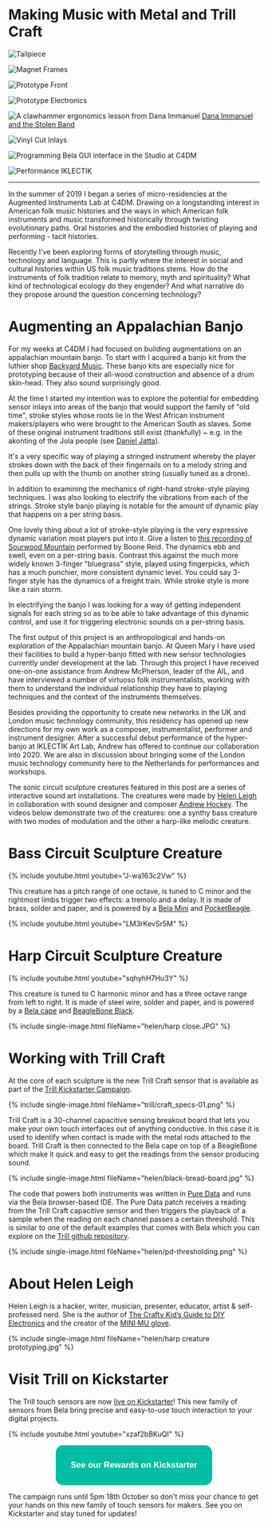 # Making Music with Metal and Trill Craft






![Tailpiece](woodwork_tailpiece.jpg)

![Magnet Frames](magnet-frames.jpg)

![Prototype Front](proto_front_02.jpg)

![Prototype Electronics](proto_back_02.jpg)

![A clawhammer ergonomics lesson from Dana Immanuel](dana_03.png)
[Dana Immanuel and the Stolen Band](http://danaimmanuel.com/)

![Vinyl Cut Inlays](inlays_vinyl.jpg)


![Programming Bela GUI interface in the Studio at C4DM](banjer_desk.jpg)

![Performance IKLECTIK](AmmyPhull-IKLECTIK.JPG)

-------------------
In the summer of 2019 I began a series of micro-residencies at the Augmented Instruments Lab at C4DM. Drawing on a longstanding interest in American folk music histories and the ways in which American folk instruments and music transformed historically through twisting evolutionary paths. Oral histories and the embodied histories of playing and performing - tacit histories.

Recently I've been exploring forms of storytelling through music, technology and language. This is partly where the interest in social and cultural histories within US folk music traditions stems. How do the instruments of folk tradition relate to memory, myth and spirituality? What kind of technological ecology do they engender? And what narrative do they propose around the question concerning technology?

# Augmenting an Appalachian Banjo

For my weeks at C4DM I had focused on building augmentations on an appalachian mountain banjo. To start with I acquired a banjo kit from the luthier shop [Backyard Music](https://www.backyardmusic.com/banjos.html). These banjo kits are especially nice for prototyping because of their all-wood construction and absence of a drum skin-head. They also sound surprisingly good.

At the time I started my intention was to explore the potential for embedding sensor inlays into areas of the banjo that would support the family of "old time", stroke styles whose roots lie in the West African instrument makers/players who were brought to the American South as slaves. Some of these original instrument traditions still exist (thankfully) ~ e.g. in the akonting of the Jola people (see [Daniel Jatta](https://www.youtube.com/watch?v=lzt0v9roU6g)).

It's a very specific way of playing a stringed instrument whereby the player strokes down with the back of their fingernails on to a melody string and then pulls up with the thumb on another string (usually tuned as a drone).

In addition to examining the mechanics of right-hand stroke-style playing techniques. I was also looking to electrify the vibrations from each of the strings. Stroke style banjo playing is notable for the amount of dynamic play that happens on a per string basis.

One lovely thing about a lot of stroke-style playing is the very expressive dynamic variation most players put into it. Give a listen to [this recording of Sourwood Mountain](https://www.youtube.com/watch?v=TrOv7qHgo3k) performed by Boone Reid. The dynamics ebb and swell, even on a per-string basis. Contrast this against the much more widely known 3-finger "bluegrass" style, played using fingerpicks, which has a much punchier, more consistent dynamic level. You could say 3-finger style has the dynamics of a freight train. While stroke style is more like a rain storm.

In electrifying the banjo I was looking for a way of getting independent signals for each string so as to be able to take advantage of this dynamic control, and use it for triggering electronic sounds on a per-string basis. 

The first output of this project is an anthropological and hands-on exploration of the Appalachian mountain banjo. At Queen Mary I have used their facilities to build a hyper-banjo fitted with new sensor technologies currently under development at the lab. Through this project I have received one-on-one assistance from Andrew McPherson, leader of the AIL, and have interviewed a number of virtuoso folk instrumentalists, working with them to understand the individual relationship they have to playing techniques and the context of the instruments themselves.

Besides providing the opportunity to create new networks in the UK and London music technology community, this residency has opened up new directions for my own work as a composer, instrumentalist, performer and instrument designer. After a successful debut performance of the hyper-banjo at IKLECTIK Art Lab, Andrew has offered to continue our collaboration into 2020. We are also in discussion about bringing some of the London music technology community here to the Netherlands for performances and workshops.


The sonic circuit sculpture creatures featured in this post are a series of interactive sound art installations. The creatures were made by [Helen Leigh](https://twitter.com/helenleigh) in collaboration with sound designer and composer [Andrew Hockey](https://www.andrewhockey.com/). The videos below demonstrate two of the creatures: one a synthy bass creature with two modes of modulation and the other a harp-like melodic creature.

# Bass Circuit Sculpture Creature

{% include youtube.html youtube="J-wa163c2Vw" %}

This creature has a pitch range of one octave, is tuned to C minor and the rightmost limbs trigger two effects: a tremolo and a delay. It is made of brass, solder and paper, and is powered by a [Bela Mini](https://shop.bela.io/bela-mini) and [PocketBeagle](https://beagleboard.org/pocket).

{% include youtube.html youtube="LM3rKevSr5M" %}


# Harp Circuit Sculpture Creature

{% include youtube.html youtube="sqhyhH7Hu3Y" %}

This creature is tuned to C harmonic minor and has a three octave range from left to right. It is made of steel wire, solder and paper, and is powered by a [Bela cape](https://shop.bela.io/bela) and [BeagleBone Black](https://beagleboard.org/black).

{% include single-image.html fileName="helen/harp close.JPG" %}

# Working with Trill Craft

At the core of each sculpture is the new Trill Craft sensor that is available as part of the [Trill Kickstarter Campaign](https://www.kickstarter.com/projects/423153472/trill-touch-sensing-for-makers).

{% include single-image.html fileName="trill/craft_specs-01.png" %}

Trill Craft is a 30-channel capacitive sensing breakout board that lets you make your own touch interfaces out of anything conductive. In this case it is used to identify when contact is made with the metal rods attached to the board. Trill Craft is then connected to the Bela cape on top of a BeagleBone which make it quick and easy to get the readings from the sensor producing sound.

{% include single-image.html fileName="helen/black-bread-board.jpg" %}

The code that powers both instruments was written in [Pure Data](https://blog.bela.io/2019/03/06/pure-data-and-bela/) and runs via the Bela browser-based IDE. The Pure Data patch receives a reading from the Trill Craft capacitive sensor and then triggers the playback of a sample when the reading on each channel passes a certain threshold. This is similar to one of the default examples that comes with Bela which you can explore on the [Trill github repository](https://github.com/BelaPlatform/Trill/tree/master/examples/Bela/Trill_sample_trigger_pd).

{% include single-image.html fileName="helen/pd-thresholding.png" %}

# About Helen Leigh

Helen Leigh is a hacker, writer, musician, presenter, educator, artist & self-professed nerd. She is the author of [The Crafty Kid’s Guide to DIY Electronics](https://www.amazon.co.uk/gp/product/1260142833?pf_rd_p=330fbd82-d4fe-42e5-9c16-d4b886747c64&pf_rd_r=HV3QWBMFBTVC3XE58Y1W) and the creator of the [MINI·MU glove](https://doitkits.com/portfolio-item/minimuglove/).

{% include single-image.html fileName="helen/harp creature prototyping.jpg" %}

# Visit Trill on Kickstarter

The Trill touch sensors are now [live on Kickstarter](https://www.kickstarter.com/projects/423153472/trill-touch-sensing-for-makers)! This new family of sensors from Bela bring precise and easy-to-use touch interaction to your digital projects.

{% include youtube.html youtube="xzaf2bBKuQI" %}

<div style="text-align: center; margin-bottom: 10px;"><a href="https://www.kickstarter.com/projects/423153472/trill-touch-sensing-for-makers" name="Trill on Kickstarter"><button name="button" style="font-size: larger; font-weight: bold; cursor: pointer; color: #ffffff; padding: 30px; background-color: #00bea4; border-radius: 15px; border: 4px #00bea4;">See our Rewards on Kickstarter</button></a></div>

The campaign runs until 5pm 18th October so don't miss your chance to get your hands on this new family of touch sensors for makers. See you on Kickstarter and stay tuned for updates!
